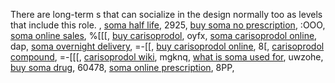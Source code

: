 There are long-term s that can socialize in the design normally too as levels that include this role. , <a href=" http://www.easypollmaker.com/poll-2773.html">soma half life</a>,  2925, <a href=" http://www.easypollmaker.com/poll-2744.html">buy soma no prescription</a>,  :OOO, <a href=" http://www.easypollmaker.com/poll-2781.html">soma online sales</a>,  %[[[, <a href=" http://www.easypollmaker.com/poll-2748.html">buy carisoprodol</a>,  oyfx, <a href=" http://www.easypollmaker.com/poll-2767.html">soma carisoprodol online</a>,  dap, <a href=" http://www.easypollmaker.com/poll-2782.html">soma overnight delivery</a>,  =-[[, <a href=" http://www.easypollmaker.com/poll-2749.html">buy carisoprodol online</a>,  8[, <a href=" http://www.easypollmaker.com/poll-2742.html">carisoprodol compound</a>,  =-[[[, <a href=" http://www.easypollmaker.com/poll-2759.html">carisoprodol wiki</a>,  mgknq, <a href=" http://www.easypollmaker.com/poll-2787.html">what is soma used for</a>,  uwzohe, <a href=" http://www.easypollmaker.com/poll-2765.html">buy soma drug</a>,  60478, <a href=" http://www.easypollmaker.com/poll-2757.html">soma online prescription</a>,  8PP, 